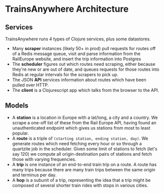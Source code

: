 # TrainsAnywhere Architecture

## Services

TrainsAnywhere runs 4 types of Clojure services, plus some datastores.

* Many **scraper** instances (likely 50+ in prod) pull requests for routes off of a Redis message queue, visit and parse information from the RailEurope website, and insert the trip information into Postgres
* The **scheduler** figures out which routes need scraping, either because they're new or are out of date, and queues requests for those routes into Redis at regular intervals for the scrapers to pick up.
* The JSON **API** services information about routes which have been pulled over HTTP.
* The **client** is a Clojurescript app which talks from the browser to the API.

## Models

* A **station** is a location in Europe with a lat/long, a city and a country. We scrape a one-off list of these from the Rail Europe API, having found an unauthenticated endpoint which gives us stations from most to least popular.
* A **route** is a triple of `(starting station, ending station, day)`. We generate routes which need fetching every hour or so through a quartzite job in the scheduler. Given some limit of stations to fetch (let's say 120) we compute all origin-destination pairs of stations and fetch those with varying frequencies.
* A **trip** is one instance of an end-to-end train trip on a route. A route has many trips because there are many train trips between the same origin and terminus per day.
* A **hop** is a subunit of a trip, representing the idea that a trip might be composed of several shorter train rides with stops in various cities.
